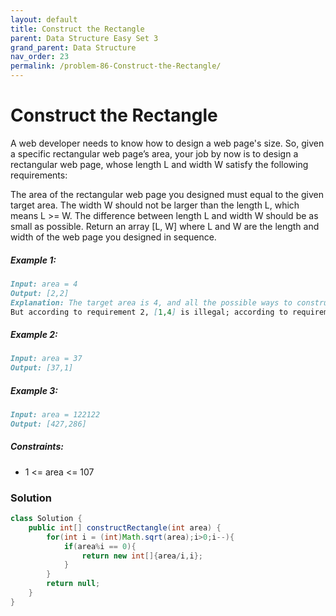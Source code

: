 ```yaml
---
layout: default
title: Construct the Rectangle
parent: Data Structure Easy Set 3
grand_parent: Data Structure
nav_order: 23
permalink: /problem-86-Construct-the-Rectangle/
---
```

# Construct the Rectangle

A web developer needs to know how to design a web page's size. So, given a specific rectangular web page’s area, your job by now is to design a rectangular web page, whose length L and width W satisfy the following requirements:

The area of the rectangular web page you designed must equal to the given target area.
The width W should not be larger than the length L, which means L >= W.
The difference between length L and width W should be as small as possible.
Return an array [L, W] where L and W are the length and width of the web page you designed in sequence.

##### Example 1:
```markdown
Input: area = 4
Output: [2,2]
Explanation: The target area is 4, and all the possible ways to construct it are [1,4], [2,2], [4,1].
But according to requirement 2, [1,4] is illegal; according to requirement 3,  [4,1] is not optimal compared to [2,2]. So the length L is 2, and the width W is 2.
```
##### Example 2:
```markdown
Input: area = 37
Output: [37,1]
```
##### Example 3:
```markdown
Input: area = 122122
Output: [427,286]
```
##### Constraints:
* 1 <= area <= 107

### Solution
```java
class Solution {
    public int[] constructRectangle(int area) {
        for(int i = (int)Math.sqrt(area);i>0;i--){
            if(area%i == 0){
                return new int[]{area/i,i};
            }
        }
        return null;
    }
}
```
